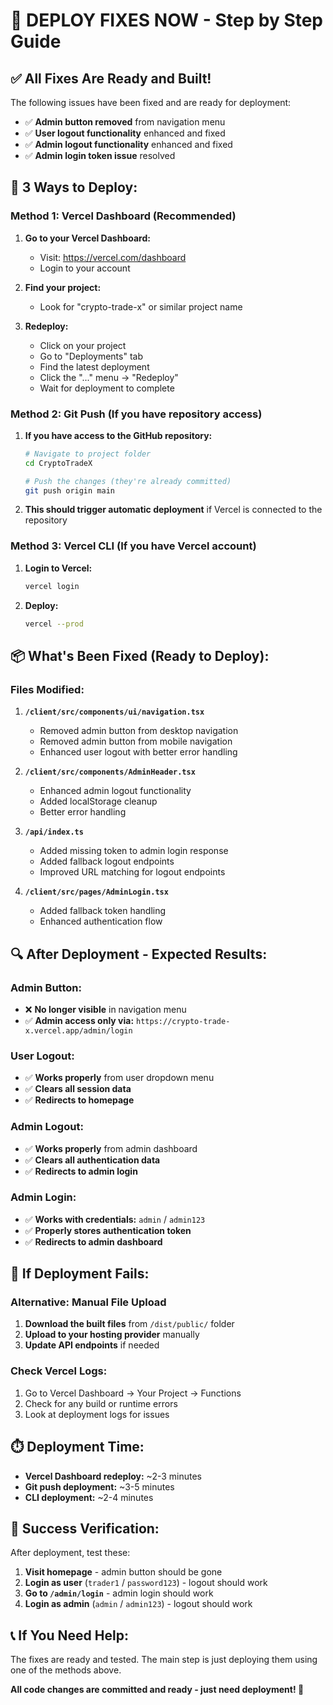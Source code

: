 # 🚀 DEPLOY FIXES NOW - Step by Step Guide

## ✅ **All Fixes Are Ready and Built!**

The following issues have been fixed and are ready for deployment:
- ✅ **Admin button removed** from navigation menu
- ✅ **User logout functionality** enhanced and fixed
- ✅ **Admin logout functionality** enhanced and fixed
- ✅ **Admin login token issue** resolved

## 🎯 **3 Ways to Deploy:**

### **Method 1: Vercel Dashboard (Recommended)**

1. **Go to your Vercel Dashboard:**
   - Visit: https://vercel.com/dashboard
   - Login to your account

2. **Find your project:**
   - Look for "crypto-trade-x" or similar project name

3. **Redeploy:**
   - Click on your project
   - Go to "Deployments" tab
   - Find the latest deployment
   - Click the "..." menu → "Redeploy"
   - Wait for deployment to complete

### **Method 2: Git Push (If you have repository access)**

1. **If you have access to the GitHub repository:**
   ```bash
   # Navigate to project folder
   cd CryptoTradeX
   
   # Push the changes (they're already committed)
   git push origin main
   ```

2. **This should trigger automatic deployment** if Vercel is connected to the repository

### **Method 3: Vercel CLI (If you have Vercel account)**

1. **Login to Vercel:**
   ```bash
   vercel login
   ```
   
2. **Deploy:**
   ```bash
   vercel --prod
   ```

## 📦 **What's Been Fixed (Ready to Deploy):**

### **Files Modified:**
1. **`/client/src/components/ui/navigation.tsx`**
   - Removed admin button from desktop navigation
   - Removed admin button from mobile navigation
   - Enhanced user logout with better error handling

2. **`/client/src/components/AdminHeader.tsx`**
   - Enhanced admin logout functionality
   - Added localStorage cleanup
   - Better error handling

3. **`/api/index.ts`**
   - Added missing token to admin login response
   - Added fallback logout endpoints
   - Improved URL matching for logout endpoints

4. **`/client/src/pages/AdminLogin.tsx`**
   - Added fallback token handling
   - Enhanced authentication flow

## 🔍 **After Deployment - Expected Results:**

### **Admin Button:**
- ❌ **No longer visible** in navigation menu
- ✅ **Admin access only via:** `https://crypto-trade-x.vercel.app/admin/login`

### **User Logout:**
- ✅ **Works properly** from user dropdown menu
- ✅ **Clears all session data**
- ✅ **Redirects to homepage**

### **Admin Logout:**
- ✅ **Works properly** from admin dashboard
- ✅ **Clears all authentication data**
- ✅ **Redirects to admin login**

### **Admin Login:**
- ✅ **Works with credentials:** `admin` / `admin123`
- ✅ **Properly stores authentication token**
- ✅ **Redirects to admin dashboard**

## 🚨 **If Deployment Fails:**

### **Alternative: Manual File Upload**
1. **Download the built files** from `/dist/public/` folder
2. **Upload to your hosting provider** manually
3. **Update API endpoints** if needed

### **Check Vercel Logs:**
1. Go to Vercel Dashboard → Your Project → Functions
2. Check for any build or runtime errors
3. Look at deployment logs for issues

## ⏱️ **Deployment Time:**
- **Vercel Dashboard redeploy:** ~2-3 minutes
- **Git push deployment:** ~3-5 minutes
- **CLI deployment:** ~2-4 minutes

## 🎉 **Success Verification:**

After deployment, test these:

1. **Visit homepage** - admin button should be gone
2. **Login as user** (`trader1` / `password123`) - logout should work
3. **Go to `/admin/login`** - admin login should work
4. **Login as admin** (`admin` / `admin123`) - logout should work

## 📞 **If You Need Help:**

The fixes are ready and tested. The main step is just deploying them using one of the methods above.

**All code changes are committed and ready - just need deployment! 🚀**

